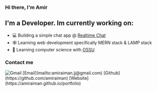 ### Hi there, I'm Amir

## I'm a Developer. Im currently working on:

- 💻 Building a simple chat app @ [Realtime Chat](https://realtimechatwithnode.herokuapp.com)
- 🕸️ Learning web development specifically MERN stack & LAMP stack
- 🤖 Learning computer science with [OSSU](https://github.com/ossu/computer-science)

### Contact me

<img src="https://img.shields.io/badge/Gmail-D14836?style=for-the-badge&logo=gmail&logoColor=white" alt="Gmail">
[Email](mailto:amiraiman.jj@gmail.com)
[Github](https://github.com/amiraiman)
[Website](https://amiraiman.github.io/portfolio)

